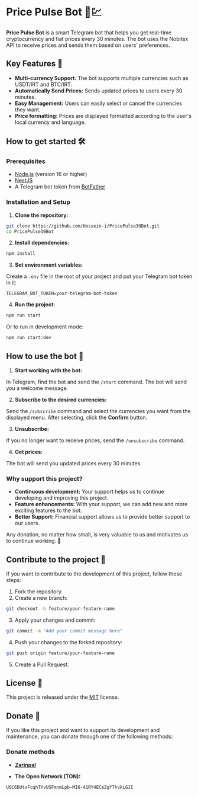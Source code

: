 # Price Pulse Bot 🤖💹

**Price Pulse Bot** is a smart Telegram bot that helps you get real-time cryptocurrency and fiat prices every 30 minutes. The bot uses the Nobitex API to receive prices and sends them based on users' preferences.

## Key Features 🌟

- **Multi-currency Support:** The bot supports multiple currencies such as USDT/IRT and BTC/IRT.
- **Automatically Send Prices:** Sends updated prices to users every 30 minutes.
- **Easy Management:** Users can easily select or cancel the currencies they want.
- **Price formatting:** Prices are displayed formatted according to the user's local currency and language.

## How to get started 🛠️

### Prerequisites

- [Node.js](https://nodejs.org/) (version 16 or higher)
- [NestJS](https://nestjs.com/)
- A Telegram bot token from [BotFather](https://core.telegram.org/bots#botfather)

### Installation and Setup

1. **Clone the repository:**

```bash
git clone https://github.com/Hossein-i/PricePulse30Bot.git
cd PricePulse30Bot
```

2. **Install dependencies:**

```bash
npm install
```

3. **Set environment variables:**

Create a `.env` file in the root of your project and put your Telegram bot token in it:

```env
TELEGRAM_BOT_TOKEN=your-telegram-bot-token
```

4. **Run the project:**

```bash
npm run start
```

Or to run in development mode:

```bash
npm run start:dev
```

## How to use the bot 🤖

1. **Start working with the bot:**

In Telegram, find the bot and send the `/start` command. The bot will send you a welcome message.

2. **Subscribe to the desired currencies:**

Send the `/subscribe` command and select the currencies you want from the displayed menu. After selecting, click the **Confirm** button.

3. **Unsubscribe:**

If you no longer want to receive prices, send the `/unsubscribe` command.

4. **Get prices:**

The bot will send you updated prices every 30 minutes.

### Why support this project?

- **Continuous development:** Your support helps us to continue developing and improving this project.
- **Feature enhancements:** With your support, we can add new and more exciting features to the bot.
- **Better Support:** Financial support allows us to provide better support to our users.

Any donation, no matter how small, is very valuable to us and motivates us to continue working. 🙏

## Contribute to the project 🤝

If you want to contribute to the development of this project, follow these steps:

1. Fork the repository.
2. Create a new branch:

```bash
git checkout -b feature/your-feature-name
```

3. Apply your changes and commit:

```bash
git commit -m "Add your commit message here"
```

4. Push your changes to the forked repository:

```bash
git push origin feature/your-feature-name
```

5. Create a Pull Request.

## License 📜

This project is released under the [MIT](LICENSE) license.

## Donate 💖

If you like this project and want to support its development and maintenance, you can donate through one of the following methods:

### Donate methods

- [**Zarinpal**](https://zarinp.al/668251)

- **The Open Network (TON):**

```text
UQC6DUtxFcqhTYvUSFmnmLpb-MI6-41RY4ECeZgY7hvkLGJI
```
